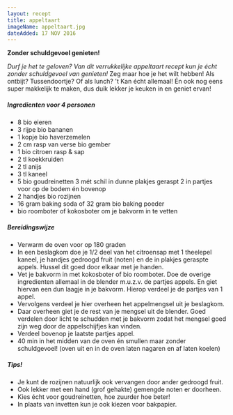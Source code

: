 ```yaml
---
layout: recept
title: appeltaart
imageName: appeltaart.jpg
dateAdded: 17 NOV 2016
---
```


**Zonder schuldgevoel genieten!**

*Durf je het te geloven? Van dit verrukkelijke appeltaart recept kun je écht zonder schuldgevoel van genieten!*
Zeg maar hoe je het wilt hebben! Als ontbijt? Tussendoortje? Of als lunch? 't Kan écht  allemaal! Én ook nog eens super makkelijk te maken, dus duik lekker je keuken in en geniet ervan!

##### Ingredienten voor <span class="personen">4</span> personen
* <span class="volume">8</span> bio eieren
* <span class="volume">3</span> rijpe bio bananen
* <span class="volume">1</span> kopje bio haverzemelen
* <span class="volume">2</span> cm rasp van verse bio gember
* <span class="volume">1</span> bio citroen rasp & sap
* <span class="volume">2</span> tl koekkruiden
* <span class="volume">2</span> tl anijs
* <span class="volume">3</span> tl kaneel
* <span class="volume">5</span> bio goudreinetten <span class="volume">3</span> mét schil in dunne plakjes geraspt <span class="volume">2</span> in partjes voor op de bodem én bovenop
* <span class="volume">2</span> handjes bio rozijnen
* <span class="volume">16</span> gram baking soda of <span class="volume">32</span> gram bio baking poeder
*  bio roomboter of kokosboter om je bakvorm in te vetten

##### Bereidingswijze
* Verwarm de oven voor op 180 graden
* In een beslagkom doe je 1/2 deel van het citroensap met 1 theelepel kaneel, je handjes gedroogd fruit (noten) en de in plakjes geraspte appels. Hussel dit goed door elkaar met je handen.
* Vet je bakvorm in met kokosboter of bio roomboter.
Doe de overige ingredienten allemaal in de blender m.u.z.v. de partjes appels. En giet hiervan een dun laagje in je bakvorm. Hierop verdeel je de partjes van 1 appel.
* Vervolgens verdeel je hier overheen het appelmengsel uit je beslagkom.
* Daar overheen giet je de rest van je mengsel uit de blender. Goed verdelen door licht te schudden met je bakvorm zodat het mengsel goed zijn weg door de appelschijfjes kan vinden.
* Verdeel bovenop je laatste partjes appel.
* 40 min in het midden van de oven én smullen maar zonder schuldgevoel! (oven uit en in de oven laten nagaren en af laten koelen)

##### Tips!
* Je kunt de rozijnen natuurlijk ook vervangen door ander gedroogd fruit.
* Ook lekker met een hand (grof gehakte) gemengde noten er doorheen.
* Kies écht voor goudreinetten, hoe zuurder hoe beter!
* In plaats van invetten kun je ook kiezen voor bakpapier.
